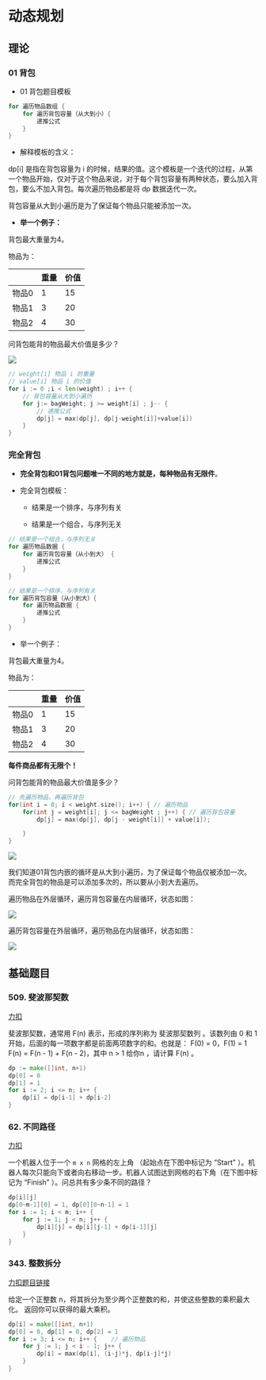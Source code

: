 # 动态规划

## 理论

### 01 背包

* 01 背包题目模板

```go
for 遍历物品数组 {
    for 遍历背包容量（从大到小）{
        递推公式
    }
}
```

* 解释模板的含义：

dp[i] 是指在背包容量为 i 的时候，结果的值。这个模板是一个迭代的过程，从第一个物品开始，仅对于这个物品来说，对于每个背包容量有两种状态，要么加入背包，要么不加入背包。每次遍历物品都是将 dp 数据迭代一次。

背包容量从大到小遍历是为了保证每个物品只能被添加一次。

* **举一个例子：**

背包最大重量为4。

物品为：

|     | 重量  | 价值  |
| --- | --- | --- |
| 物品0 | 1   | 15  |
| 物品1 | 3   | 20  |
| 物品2 | 4   | 30  |

问背包能背的物品最大价值是多少？

![](https://img2023.cnblogs.com/blog/2761052/202212/2761052-20221210152720171-1098152203.png)

```go
// weight[i] 物品 i 的重量
// value[i] 物品 i 的价值
for i := 0 ;i < len(weight) ; i++ {
    // 背包容量从大到小遍历
    for j:= bagWeight; j >= weight[i] ; j-- {
        // 递推公式
        dp[j] = max(dp[j], dp[j-weight[i]]+value[i])
    }
}
```

### 完全背包

* **完全背包和01背包问题唯一不同的地方就是，每种物品有无限件**。

* 完全背包模板：
  
  * 结果是一个排序，与序列有关
  
  * 结果是一个组合，与序列无关

```go
// 结果是一个组合，与序列无关
for 遍历物品数据 {
    for 遍历背包容量（从小到大） {
        递推公式
    }
}
```

```go
// 结果是一个排序，与序列有关
for 遍历背包容量（从小到大）{
    for 遍历物品数据 {
        递推公式
    }
}
```

* 举一个例子：

背包最大重量为4。

物品为：

|     | 重量  | 价值  |
| --- | --- | --- |
| 物品0 | 1   | 15  |
| 物品1 | 3   | 20  |
| 物品2 | 4   | 30  |

**每件商品都有无限个！**

问背包能背的物品最大价值是多少？

```go
// 先遍历物品，再遍历背包
for(int i = 0; i < weight.size(); i++) { // 遍历物品
    for(int j = weight[i]; j <= bagWeight ; j++) { // 遍历背包容量
        dp[j] = max(dp[j], dp[j - weight[i]] + value[i]);

    }
}
```

![](https://img2023.cnblogs.com/blog/2761052/202212/2761052-20221210152720872-630382074.png)

我们知道01背包内嵌的循环是从大到小遍历，为了保证每个物品仅被添加一次。而完全背包的物品是可以添加多次的，所以要从小到大去遍历。

遍历物品在外层循环，遍历背包容量在内层循环，状态如图：

![](https://img2023.cnblogs.com/blog/2761052/202212/2761052-20221210152721389-1640221329.png)

遍历背包容量在外层循环，遍历物品在内层循环，状态如图：

![](https://img2023.cnblogs.com/blog/2761052/202212/2761052-20221210152721818-1919483935.png)

## 基础题目

### 509. 斐波那契数

[力扣](https://leetcode.cn/problems/fibonacci-number/)

斐波那契数，通常用 F(n) 表示，形成的序列称为 斐波那契数列 。该数列由 0 和 1 开始，后面的每一项数字都是前面两项数字的和。也就是： F(0) = 0，F(1) = 1 F(n) = F(n - 1) + F(n - 2)，其中 n > 1 给你n ，请计算 F(n) 。

```go
dp := make([]int, n+1)
dp[0] = 0
dp[1] = 1
for i := 2; i <= n; i++ {
    dp[i] = dp[i-1] + dp[i-2]
}
```

### 62. 不同路径

[力扣](https://leetcode.cn/problems/unique-paths/)

一个机器人位于一个 `m x n` 网格的左上角 （起始点在下图中标记为 “Start” ）。机器人每次只能向下或者向右移动一步。机器人试图达到网格的右下角（在下图中标记为 “Finish” ）。问总共有多少条不同的路径？

```go
dp[i][j]
dp[0~m-1][0] = 1, dp[0][0~n-1] = 1
for i := 1; i < m; i++ {
    for j := 1; j < n; j++ {
        dp[i][j] = dp[i][j-1] + dp[i-1][j]    
    }
}
```

### 343. 整数拆分

[力扣题目链接](https://leetcode.cn/problems/integer-break/)

给定一个正整数 n，将其拆分为至少两个正整数的和，并使这些整数的乘积最大化。 返回你可以获得的最大乘积。

```go
dp[i] = make([]int, n+1)
dp[0] = 0, dp[1] = 0, dp[2] = 1
for i := 3; i <= n; i++ {    // 遍历物品
    for j := 1; j < i - 1; j++ {
        dp[i] = max(dp[i], (i-j)*j, dp[i-j]*j)
    }
}
```
